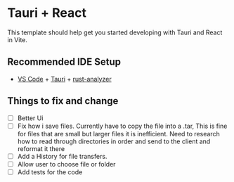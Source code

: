 # Tauri + React

This template should help get you started developing with Tauri and React in Vite.

## Recommended IDE Setup

- [VS Code](https://code.visualstudio.com/) + [Tauri](https://marketplace.visualstudio.com/items?itemName=tauri-apps.tauri-vscode) + [rust-analyzer](https://marketplace.visualstudio.com/items?itemName=rust-lang.rust-analyzer)

## Things to fix and change
- [ ] Better Ui
- [ ] Fix how i save files. Currently have to copy the file into a .tar, This is fine for files that are small but larger files it is inefficient. Need to research how to read through directories in order and send to the client and reformat it there
- [ ] Add a History for file transfers.
- [ ] Allow user to choose file or folder
- [ ] Add tests for the code